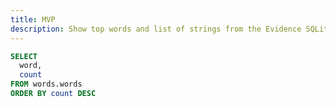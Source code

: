 ```yaml
---
title: MVP
description: Show top words and list of strings from the Evidence SQLite DB
---
```



```sql words
SELECT
  word,
  count
FROM words.words
ORDER BY count DESC
```
